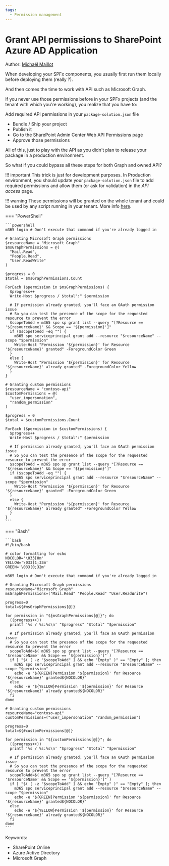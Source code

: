 ```yaml
---
tags:
  - Permission management
---
```


# Grant API permissions to SharePoint Azure AD Application

Author: [Michaël Maillot](https://michaelmaillot.github.io)

When developing your SPFx components, you usually first run them locally before deploying them (really ?).

And then comes the time to work with API such as Microsoft Graph.

If you never use those permissions before in your SPFx projects (and the tenant with which you're working), you realize that you have to:

Add required API permissions in your `package-solution.json` file

* Bundle / Ship your project
* Publish it
* Go to the SharePoint Admin Center Web API Permissions page
* Approve those permissions

All of this, just to play with the API as you didn't plan to release your package in a production environment.

So what if you could bypass all these steps for both Graph and owned API?

!!! important
    This trick is just for development purposes. In Production environment, you should update your `package-solution.json` file to add required permissions and allow them (or ask for validation) in the _API access_ page.

!!! warning
    These permissions will be granted on the whole tenant and could be used by any script running in your tenant. More info [here](https://docs.microsoft.com/en-us/sharepoint/dev/spfx/use-aadhttpclient#considerations).

=== "PowerShell"

    ```powershell
    m365 login # Don't execute that command if you're already logged in

    # Granting Microsoft Graph permissions
    $resourceName = "Microsoft Graph"
    $msGraphPermissions = @(
      "Mail.Read",
      "People.Read",
      "User.ReadWrite"
    )

    $progress = 0
    $total = $msGraphPermissions.Count

    ForEach ($permission in $msGraphPermissions) {
      $progress++
      Write-Host $progress / $total":" $permission
        
      # If permission already granted, you'll face an OAuth permission issue
      # So you can test the presence of the scope for the requested resource to prevent the error
      $scopeToAdd = m365 spo sp grant list --query "[?Resource == '${resourceName}' && Scope == '${permission}']"
      if ($scopeToAdd -eq "") {
        m365 spo serviceprincipal grant add --resource "$resourceName" --scope "$permission"
        Write-Host "Permission '${permission}' for Resource '${resourceName}' granted" -ForegroundColor Green
      }
      else {
        Write-Host "Permission '${permission}' for Resource '${resourceName}' already granted" -ForegroundColor Yellow 
      }
    }

    # Granting custom permissions
    $resourceName = "contoso-api"
    $customPermissions = @(
      "user_impersonation",
      "random_permission"
    )

    $progress = 0
    $total = $customPermissions.Count

    ForEach ($permission in $customPermissions) {
      $progress++
      Write-Host $progress / $total":" $permission

      # If permission already granted, you'll face an OAuth permission issue
      # So you can test the presence of the scope for the requested resource to prevent the error
      $scopeToAdd = m365 spo sp grant list --query "[?Resource == '${resourceName}' && Scope == '${permission}']"
      if ($scopeToAdd -eq "") {
        m365 spo serviceprincipal grant add --resource "$resourceName" --scope "$permission"
        Write-Host "Permission '${permission}' for Resource '${resourceName}' granted" -ForegroundColor Green
      }
      else {
        Write-Host "Permission '${permission}' for Resource '${resourceName}' already granted" -ForegroundColor Yellow 
      }
    }
    ```

=== "Bash"

    ```bash
    #!/bin/bash

    # color formatting for echo
    NOCOLOR='\033[0m'
    YELLOW='\033[1;33m'
    GREEN='\033[0;32m'

    m365 login # Don't execute that command if you're already logged in

    # Granting Microsoft Graph permissions
    resourceName="Microsoft Graph"
    msGraphPermissions=("Mail.Read" "People.Read" "User.ReadWrite")

    progress=0
    total=${#msGraphPermissions[@]}

    for permission in "${msGraphPermissions[@]}"; do
      ((progress++))
      printf '%s / %s:%s\n' "$progress" "$total" "$permission"

      # If permission already granted, you'll face an OAuth permission issue
      # So you can test the presence of the scope for the requested resource to prevent the error
      scopeToAdd=$( m365 spo sp grant list --query "[?Resource == '$resourceName' && Scope == '${permission}']" )
      if [ "$( [ -z "$scopeToAdd" ] && echo "Empty" )" == "Empty" ]; then
        m365 spo serviceprincipal grant add --resource "$resourceName" --scope "$permission"
        echo -e "${GREEN}Permission '${permission}' for Resource '${resourceName}' granted${NOCOLOR}"
      else
        echo -e "${YELLOW}Permission '${permission}' for Resource '${resourceName}' already granted${NOCOLOR}"
      fi
    done

    # Granting custom permissions
    resourceName="contoso-api"
    customPermissions=("user_impersonation" "random_permission")

    progress=0
    total=${#customPermissions[@]}

    for permission in "${customPermissions[@]}"; do
      ((progress++))
      printf '%s / %s:%s\n' "$progress" "$total" "$permission"
      
      # If permission already granted, you'll face an OAuth permission issue
      # So you can test the presence of the scope for the requested resource to prevent the error
      scopeToAdd=$( m365 spo sp grant list --query "[?Resource == '$resourceName' && Scope == '${permission}']" )
      if [ "$( [ -z "$scopeToAdd" ] && echo "Empty" )" == "Empty" ]; then
        m365 spo serviceprincipal grant add --resource "$resourceName" --scope "$permission"
        echo -e "${GREEN}Permission '${permission}' for Resource '${resourceName}' granted${NOCOLOR}"
      else
        echo -e "${YELLOW}Permission '${permission}' for Resource '${resourceName}' already granted${NOCOLOR}"
      fi
    done
    ```

Keywords:

* SharePoint Online
* Azure Active Directory
* Microsoft Graph
